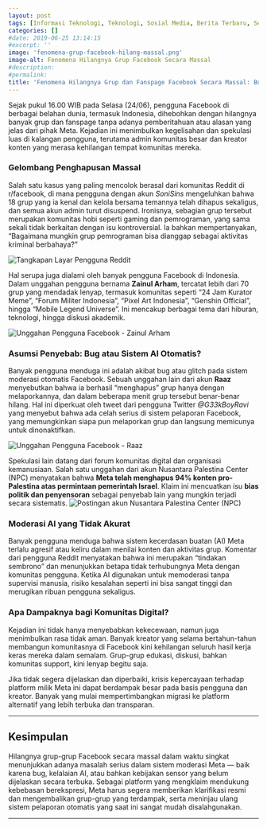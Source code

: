 ```yaml
---
layout: post
tags: [Informasi Teknologi, Teknologi, Sosial Media, Berita Terbaru, Seputar Teknologi, Berita Teknologi]
categories: []
#date: 2019-06-25 13:14:15
#excerpt: ''
image: 'fenomena-grup-facebook-hilang-massal.png'
image-alt: Fenomena Hilangnya Grup Facebook Secara Massal
#description:
#permalink:
title: 'Fenomena Hilangnya Grup dan Fanspage Facebook Secara Massal: Bug, Sensor, atau Kesengajaan?'
---
```




Sejak pukul 16.00 WIB pada Selasa (24/06), pengguna Facebook di berbagai belahan dunia, termasuk Indonesia, dihebohkan dengan hilangnya banyak grup dan fanspage tanpa adanya pemberitahuan atau alasan yang jelas dari pihak Meta. Kejadian ini menimbulkan kegelisahan dan spekulasi luas di kalangan pengguna, terutama admin komunitas besar dan kreator konten yang merasa kehilangan tempat komunitas mereka.

### **Gelombang Penghapusan Massal**

Salah satu kasus yang paling mencolok berasal dari komunitas Reddit di r/facebook, di mana pengguna dengan akun *SoniSins* mengeluhkan bahwa 18 grup yang ia kenal dan kelola bersama temannya telah dihapus sekaligus, dan semua akun admin turut disuspend. Ironisnya, sebagian grup tersebut merupakan komunitas hobi seperti gaming dan pemrograman, yang sama sekali tidak berkaitan dengan isu kontroversial. Ia bahkan mempertanyakan, “Bagaimana mungkin grup pemrograman bisa dianggap sebagai aktivitas kriminal berbahaya?”

![Tangkapan Layar Pengguna Reddit](/assets/img/content/1750773959952.jpg)

Hal serupa juga dialami oleh banyak pengguna Facebook di Indonesia. Dalam unggahan pengguna bernama **Zainul Arham**, tercatat lebih dari 70 grup yang mendadak lenyap, termasuk komunitas seperti “24 Jam Kurator Meme”, “Forum Militer Indonesia”, “Pixel Art Indonesia”, “Genshin Official”, hingga “Mobile Legend Universe”. Ini mencakup berbagai tema dari hiburan, teknologi, hingga diskusi akademik.

![Unggahan Pengguna Facebook - Zainul Arham](/assets/img/content/1750773960237.jpg)

### **Asumsi Penyebab: Bug atau Sistem AI Otomatis?**

Banyak pengguna menduga ini adalah akibat bug atau glitch pada sistem moderasi otomatis Facebook. Sebuah unggahan lain dari akun **Raaz** menyebutkan bahwa ia berhasil “menghapus” grup hanya dengan melaporkannya, dan dalam beberapa menit grup tersebut benar-benar hilang. Hal ini diperkuat oleh tweet dari pengguna Twitter *@G33kBoyRavi* yang menyebut bahwa ada celah serius di sistem pelaporan Facebook, yang memungkinkan siapa pun melaporkan grup dan langsung memicunya untuk dinonaktifkan.

![Unggahan Pengguna Facebook - Raaz](/assets/img/content//1750773960124.jpg)

Spekulasi lain datang dari forum komunitas digital dan organisasi kemanusiaan. Salah satu unggahan dari akun Nusantara Palestina Center (NPC) menyatakan bahwa **Meta telah menghapus 94% konten pro-Palestina atas permintaan pemerintah Israel**. Klaim ini mencuatkan isu **bias politik dan penyensoran** sebagai penyebab lain yang mungkin terjadi secara sistematis.
![Postingan akun Nusantara Palestina Center (NPC)](/assets/img/content//1750773960026.jpg)

### **Moderasi AI yang Tidak Akurat**

Banyak pengguna menduga bahwa sistem kecerdasan buatan (AI) Meta terlalu agresif atau keliru dalam menilai konten dan aktivitas grup. Komentar dari pengguna Reddit menyatakan bahwa ini merupakan “tindakan sembrono” dan menunjukkan betapa tidak terhubungnya Meta dengan komunitas pengguna. Ketika AI digunakan untuk memoderasi tanpa supervisi manusia, risiko kesalahan seperti ini bisa sangat tinggi dan merugikan ribuan pengguna sekaligus.

### **Apa Dampaknya bagi Komunitas Digital?**

Kejadian ini tidak hanya menyebabkan kekecewaan, namun juga menimbulkan rasa tidak aman. Banyak kreator yang selama bertahun-tahun membangun komunitasnya di Facebook kini kehilangan seluruh hasil kerja keras mereka dalam semalam. Grup-grup edukasi, diskusi, bahkan komunitas support, kini lenyap begitu saja.

Jika tidak segera dijelaskan dan diperbaiki, krisis kepercayaan terhadap platform milik Meta ini dapat berdampak besar pada basis pengguna dan kreator. Banyak yang mulai mempertimbangkan migrasi ke platform alternatif yang lebih terbuka dan transparan.

---

## **Kesimpulan**

Hilangnya grup-grup Facebook secara massal dalam waktu singkat menunjukkan adanya masalah serius dalam sistem moderasi Meta — baik karena bug, kelalaian AI, atau bahkan kebijakan sensor yang belum dijelaskan secara terbuka. Sebagai platform yang mengklaim mendukung kebebasan berekspresi, Meta harus segera memberikan klarifikasi resmi dan mengembalikan grup-grup yang terdampak, serta meninjau ulang sistem pelaporan otomatis yang saat ini sangat mudah disalahgunakan.

---
